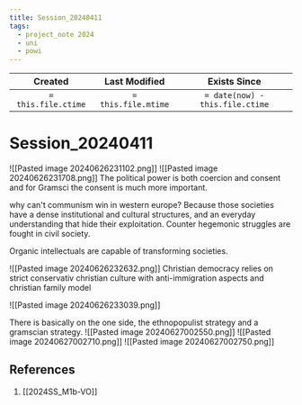 ```yaml
---
title: Session_20240411
tags:
  - project_note 2024
  - uni
  - powi
---
```

|     Created      |  Last Modified   |       Exists Since        |
|:----------------:|:----------------:|:----------------:|
| `= this.file.ctime` | `= this.file.mtime` | `= date(now) - this.file.ctime`|

# Session_20240411
![[Pasted image 20240626231102.png]]
![[Pasted image 20240626231708.png]]
The political power is both coercion and consent and for Gramsci the consent is much more important.

why can't communism win in western europe? Because those societies have a dense institutional and cultural structures, and an everyday understanding that hide their exploitation. Counter hegemonic struggles are fought in civil society.

Organic intellectuals are capable of transforming societies.

![[Pasted image 20240626232632.png]]
Christian democracy relies on strict conservativ christian culture with anti-immigration aspects and christian family model

![[Pasted image 20240626233039.png]]

There is basically on the one side, the ethnopopulist strategy and a gramscian strategy.
![[Pasted image 20240627002550.png]]
![[Pasted image 20240627002710.png]]
![[Pasted image 20240627002750.png]]
## References
1. [[2024SS_M1b-VO]]
